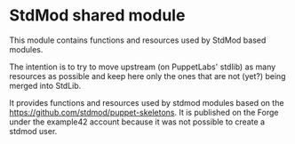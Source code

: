 # StdMod shared module

This module contains functions and resources used by StdMod based modules.

The intention is to try to move upstream (on PuppetLabs' stdlib) as many resources as possible and keep here only the ones that are not (yet?) being merged into StdLib.

It provides functions and resources used by stdmod modules based on the https://github.com/stdmod/puppet-skeletons. It is published on the Forge under the example42 account because it was not possible to create a stdmod user.
